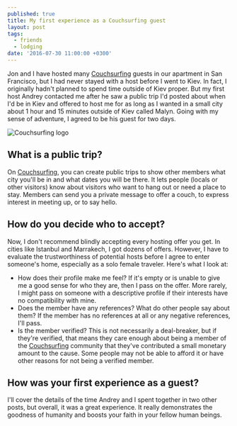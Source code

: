 ```yaml
---
published: true
title: My first experience as a Couchsurfing guest
layout: post
tags:
  - friends
  - lodging
date: '2016-07-30 11:00:00 +0300'
---
```

Jon and I have hosted many [Couchsurfing][couchsurfing] guests in our apartment in San Francisco, but I had never stayed with a host before I went to Kiev. In fact, I originally hadn't planned to spend time outside of Kiev proper. But my first host Andrey contacted me after he saw a public trip I'd posted about when I'd be in Kiev and offered to host me for as long as I wanted in a small city about 1 hour and 15 minutes outside of Kiev called Malyn. Going with my sense of adventure, I agreed to be his guest for two days.

<!--more-->

![Couchsurfing logo]({{site.baseurl}}/images/2016/08/01/my-first-experience-as-a-couchsurfing-guest/couchsurfing-logo.jpeg)

## What is a public trip?

On [Couchsurfing][couchsurfing], you can create public trips to show other members what city you'll be in and what dates you will be there. It lets people (locals or other visitors) know about visitors who want to hang out or need a place to stay. Members can send you a private message to offer a couch, to express interest in meeting up, or to say hello.

## How do you decide who to accept?

Now, I don't recommend blindly accepting every hosting offer you get. In cities like Istanbul and Marrakech, I got dozens of offers. However, I have to evaluate the trustworthiness of potential hosts before I agree to enter someone's home, especially as a solo female traveler. Here's what I look at:

- How does their profile make me feel? If it's empty or is unable to give me a good sense for who they are, then I pass on the offer. More rarely, I might pass on someone with a descriptive profile if their interests have no compatibility with mine.
- Does the member have any references? What do other people say about them? If the member has no references at all or any negative references, I'll pass.
- Is the member verified? This is not necessarily a deal-breaker, but if they're verified, that means they care enough about being a member of the [Couchsurfing][couchsurfing] community that they've contributed a small monetary amount to the cause. Some people may not be able to afford it or have other reasons for not being a verified member.

## How was your first experience as a guest?

I'll cover the details of the time Andrey and I spent together in two other posts, but overall, it was a great experience. It really demonstrates the goodness of humanity and boosts your faith in your fellow human beings.

[couchsurfing]: https://www.couchsurfing.com
